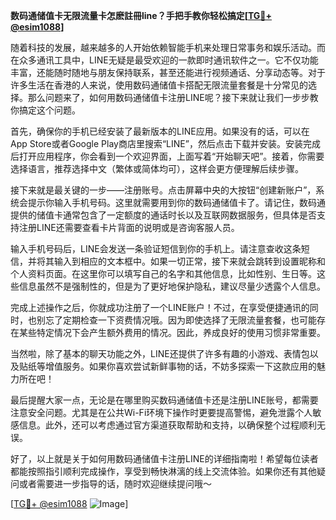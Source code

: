 **数码通储值卡无限流量卡怎麽註冊line？手把手教你轻松搞定[[TG💪+ @esim1088](https://t.me/s/esim1088)]**

随着科技的发展，越来越多的人开始依赖智能手机来处理日常事务和娱乐活动。而在众多通讯工具中，LINE无疑是最受欢迎的一款即时通讯软件之一。它不仅功能丰富，还能随时随地与朋友保持联系，甚至还能进行视频通话、分享动态等。对于许多生活在香港的人来说，使用数码通储值卡搭配无限流量套餐是十分常见的选择。那么问题来了，如何用数码通储值卡注册LINE呢？接下来就让我们一步步教你搞定这个问题。

首先，确保你的手机已经安装了最新版本的LINE应用。如果没有的话，可以在App Store或者Google Play商店里搜索“LINE”，然后点击下载并安装。安装完成后打开应用程序，你会看到一个欢迎界面，上面写着“开始聊天吧”。接着，你需要选择语言，推荐选择中文（繁体或简体均可），这样会更方便理解后续步骤。

接下来就是最关键的一步——注册账号。点击屏幕中央的大按钮“创建新账户”，系统会提示你输入手机号码。这里就需要用到你的数码通储值卡了。请记住，数码通提供的储值卡通常包含了一定额度的通话时长以及互联网数据服务，但具体是否支持注册LINE还需要查看卡片背面的说明或是咨询客服人员。

输入手机号码后，LINE会发送一条验证短信到你的手机上。请注意查收这条短信，并将其输入到相应的文本框中。如果一切正常，接下来就会跳转到设置昵称和个人资料页面。在这里你可以填写自己的名字和其他信息，比如性别、生日等。这些信息虽然不是强制性的，但是为了更好地保护隐私，建议尽量少透露个人信息。

完成上述操作之后，你就成功注册了一个LINE账户！不过，在享受便捷通讯的同时，也别忘了定期检查一下资费情况哦。因为即使选择了无限流量套餐，也可能存在某些特定情况下会产生额外费用的情况。因此，养成良好的使用习惯非常重要。

当然啦，除了基本的聊天功能之外，LINE还提供了许多有趣的小游戏、表情包以及贴纸等增值服务。如果你喜欢尝试新鲜事物的话，不妨多探索一下这款应用的魅力所在吧！

最后提醒大家一点，无论是在哪里购买数码通储值卡还是注册LINE账号，都需要注意安全问题。尤其是在公共Wi-Fi环境下操作时更要提高警惕，避免泄露个人敏感信息。此外，还可以考虑通过官方渠道获取帮助和支持，以确保整个过程顺利无误。

好了，以上就是关于如何用数码通储值卡注册LINE的详细指南啦！希望每位读者都能按照指引顺利完成操作，享受到畅快淋漓的线上交流体验。如果你还有其他疑问或者需要进一步指导的话，随时欢迎继续提问哦～

[[TG💪+ @esim1088](https://t.me/s/esim1088) ![Image](https://i.postimg.cc/4NQfJmqS/Snipaste-2025-05-13-00-14-12.png)]